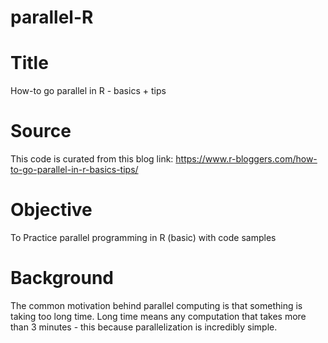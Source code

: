 # parallel-R
# Title
How-to go parallel in R - basics + tips 
# Source
This code is curated from this blog link: https://www.r-bloggers.com/how-to-go-parallel-in-r-basics-tips/
# Objective
To Practice parallel programming in R (basic) with code samples 
# Background
The common motivation behind parallel computing is that something is taking too long time. 
Long time means any computation that takes more than 3 minutes - this because 
parallelization is incredibly simple. 
